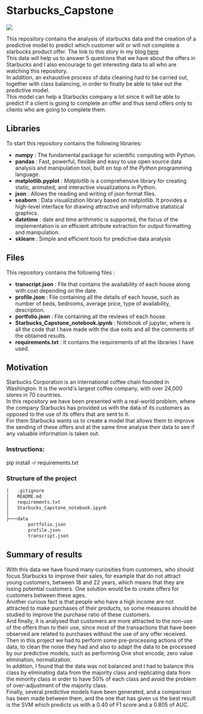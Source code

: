 # Starbucks_Capstone

<img src="https://www.merca2.es/wp-content/uploads/2020/04/starbucks-coffee-e1585725335618.jpg">

This repository contains the analysis of starbucks data and the creation of a predictive model to predict which customer will or will not complete a starbucks product offer. 
The link to this story in my blog [here](https://medium.com/@dani16595/who-should-you-send-offers-to-42f8e33ae99e)  
This data will help us to answer 5 questions that we have about the offers in Starbucks and I also encourage to get interesting data to all who are watching this repository.  
In addition, an exhaustive process of data cleaning had to be carried out, together with class balancing, in order to finally be able to take out the predictive model.  
This model can help a Starbucks company a lot since it will be able to predict if a client is going to complete an offer and thus send offers only to clients who are going to complete them.


## Libraries
To start this repository contains the following libraries:
* **numpy** : The fundamental package for scientific computing with Python.
* **pandas** :  Fast, powerful, flexible and easy to use open source data analysis and manipulation tool, built on top of the _Python_ programming language.
*  **matplotlib.pyplot** : _Matplotlib_ is a comprehensive library for creating static, animated, and interactive visualizations in Python.
* **json** : Allows the reading and writing of json format files.
* **seaborn** : Data visualization library based on matplotlib. It provides a high-level interface for drawing attractive and informative statistical graphics.
* **datetime** : date and time arithmetic is supported, the focus of the implementation is on efficient attribute extraction for output formatting and manipulation.
* **sklearn** : Simple and efficient tools for predictive data analysis


## Files
This repository contains the following files :
* **transcript.json** : File that contains the availability of each house along with cost depending on the date.
* **profile.json** : File containing all the details of each house, such as number of beds, bedrooms, average price, type of availability, description.
* **portfolio.json** : File containing all the reviews of each house.
* **Starbucks_Capstone_notebook.ipynb** : Notebook of jupyter, where is all the code that I have made with the due exits and all the comments of the obtained results.
* **requirements.txt** : It contains the requirements of all the libraries I have used.

## Motivation

Starbucks Corporation is an international coffee chain founded in Washington. It is the world's largest coffee company, with over 24,000 stores in 70 countries.  
In this repository we have been presented with a real-world problem, where the company Starbucks has provided us with the data of its customers as opposed to the use of its offers that are sent to it.  
For them Starbucks wants us to create a model that allows them to improve the sending of these offers and at the same time analyse their data to see if any valuable information is taken out.

### Instructions:

pip install -r requirements.txt

### Structure of the project

```bash
|   .gitignore
│   README.md
│   requirements.txt
│   Starbucks_Capstone_notebook.ipynb
│
├───data
        portfolio.json
        profile.json
        transcript.json

```

## Summary of results


With this data we have found many curiosities from customers, who should focus Starbucks to improve their sales, for example that do not attract young customers, between 18 and 22 years, which means that they are losing potential customers. One solution would be to create offers for customers between these ages.  
Another curious fact is that people who have a high income are not attracted to make purchases of their products, so some measures should be studied to improve the purchase ratio of these customers.  
And finally, it is analysed that customers are more attracted to the non-use of the offers than to their use, since most of the transactions that have been observed are related to purchases without the use of any offer received.  
Then in this project we had to perform some pre-processing actions of the data, to clean the noise they had and also to adapt the data to be processed by our predictive models, such as performing One shot encode, zero value elimination, normalization.  
In addition, I found that the data was not balanced and I had to balance this class by eliminating data from the majority class and replicating data from the minority class in order to have 50% of each class and avoid the problem of over-adjustment of the majority class.  
Finally, several predictive models have been generated, and a comparison has been made between them, and the one that has given us the best result is the SVM which predicts us with a 0.40 of F1 score and a 0.805 of AUC.
